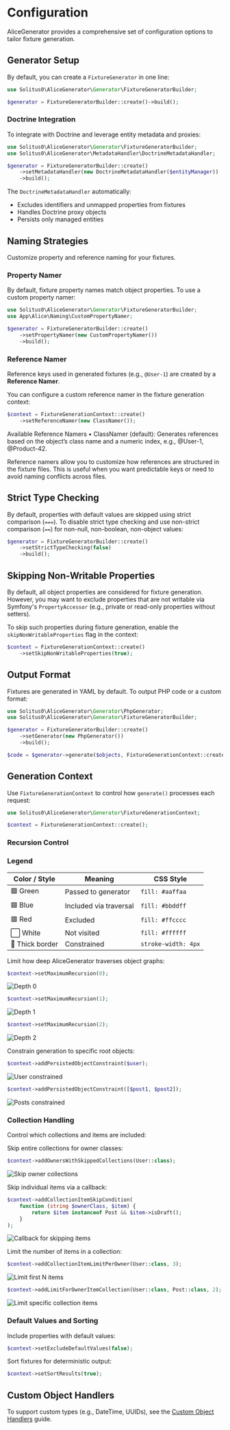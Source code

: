 # Configuration

AliceGenerator provides a comprehensive set of configuration options to tailor fixture generation.

## Generator Setup

By default, you can create a `FixtureGenerator` in one line:

```php
use Solitus0\AliceGenerator\Generator\FixtureGeneratorBuilder;

$generator = FixtureGeneratorBuilder::create()->build();
```

### Doctrine Integration

To integrate with Doctrine and leverage entity metadata and proxies:

```php
use Solitus0\AliceGenerator\Generator\FixtureGeneratorBuilder;
use Solitus0\AliceGenerator\MetadataHandler\DoctrineMetadataHandler;

$generator = FixtureGeneratorBuilder::create()
    ->setMetadataHandler(new DoctrineMetadataHandler($entityManager))
    ->build();
```

The `DoctrineMetadataHandler` automatically:
- Excludes identifiers and unmapped properties from fixtures
- Handles Doctrine proxy objects
- Persists only managed entities

## Naming Strategies

Customize property and reference naming for your fixtures.

### Property Namer

By default, fixture property names match object properties. To use a custom property namer:

```php
use Solitus0\AliceGenerator\Generator\FixtureGeneratorBuilder;
use App\Alice\Naming\CustomPropertyNamer;

$generator = FixtureGeneratorBuilder::create()
    ->setPropertyNamer(new CustomPropertyNamer())
    ->build();
```

### Reference Namer

Reference keys used in generated fixtures (e.g., `@User-1`) are created by a **Reference Namer**.

You can configure a custom reference namer in the fixture generation context:

```php
$context = FixtureGenerationContext::create()
    ->setReferenceNamer(new ClassNamer());
```

Available Reference Namers
•	ClassNamer (default): Generates references based on the object’s class name and a numeric index, e.g., @User-1, @Product-42.

Reference namers allow you to customize how references are structured in the fixture files. This is useful when you want predictable keys or need to avoid naming conflicts across files.

## Strict Type Checking

By default, properties with default values are skipped using strict comparison (`===`). To disable strict type checking and use non-strict comparison (`==`) for non-null, non-boolean, non-object values:

```php
$generator = FixtureGeneratorBuilder::create()
    ->setStrictTypeChecking(false)
    ->build();
```

## Skipping Non-Writable Properties

By default, all object properties are considered for fixture generation. However, you may want to exclude properties that are not writable via Symfony's `PropertyAccessor` (e.g., private or read-only properties without setters).

To skip such properties during fixture generation, enable the `skipNonWritableProperties` flag in the context:

```php
$context = FixtureGenerationContext::create()
    ->setSkipNonWritableProperties(true);
```

## Output Format

Fixtures are generated in YAML by default. To output PHP code or a custom format:

```php
use Solitus0\AliceGenerator\Generator\PhpGenerator;
use Solitus0\AliceGenerator\Generator\FixtureGeneratorBuilder;

$generator = FixtureGeneratorBuilder::create()
    ->setGenerator(new PhpGenerator())
    ->build();

$code = $generator->generate($objects, FixtureGenerationContext::create());
```

## Generation Context

Use `FixtureGenerationContext` to control how `generate()` processes each request:

```php
use Solitus0\AliceGenerator\Generator\FixtureGenerationContext;

$context = FixtureGenerationContext::create();
```

### Recursion Control

### Legend

| Color / Style   | Meaning                | CSS Style           |
|-----------------|------------------------|---------------------|
| 🟩 Green        | Passed to generator    | `fill: #aaffaa`     |
| 🟦 Blue         | Included via traversal | `fill: #bbddff`     |
| 🟥 Red          | Excluded               | `fill: #ffcccc`     |
| ⬜ White         | Not visited            | `fill: #ffffff`     |
| 🔲 Thick border | Constrained            | `stroke-width: 4px` |

Limit how deep AliceGenerator traverses object graphs:

```php
$context->setMaximumRecursion(0);
```
![Depth 0](images/depth0.png)

```php
$context->setMaximumRecursion(1);
```
![Depth 1](images/depth1.png)

```php
$context->setMaximumRecursion(2);
```
![Depth 2](images/depth2.png)

Constrain generation to specific root objects:

```php
$context->addPersistedObjectConstraint($user);
```
![User constrained](images/constrained_user.png)

```php
$context->addPersistedObjectConstraint([$post1, $post2]);
```
![Posts constrained](images/constrained2x.png)

### Collection Handling

Control which collections and items are included:

Skip entire collections for owner classes:

```php
$context->addOwnersWithSkippedCollections(User::class);
```
![Skip owner collections](images/skip_owner_collections.png)

Skip individual items via a callback:

```php
$context->addCollectionItemSkipCondition(
    function (string $ownerClass, $item) {
        return $item instanceof Post && $item->isDraft();
    }
);
```
![Callback for skipping items](images/callback.png)

Limit the number of items in a collection:

```php
$context->addCollectionItemLimitPerOwner(User::class, 3);
```
![Limit first N items](images/limit3.png)

```php
$context->addLimitForOwnerItemCollection(User::class, Post::class, 2);
```
![Limit specific collection items](images/limit_specific_collection.png)

### Default Values and Sorting

Include properties with default values:

```php
$context->setExcludeDefaultValues(false);
```

Sort fixtures for deterministic output:

```php
$context->setSortResults(true);
```

## Custom Object Handlers

To support custom types (e.g., DateTime, UUIDs), see the [Custom Object Handlers](custom-object-handlers.md) guide.